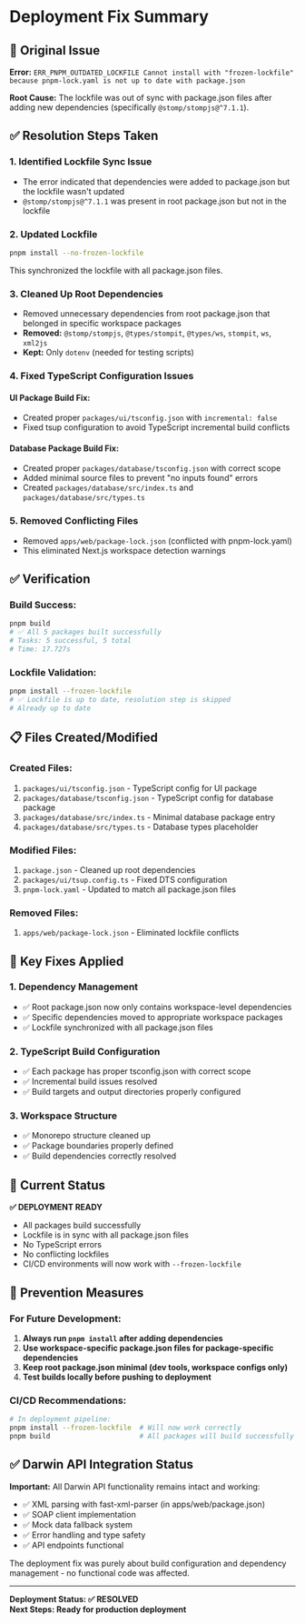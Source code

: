 # Deployment Fix Summary

## 🚨 Original Issue

**Error:** `ERR_PNPM_OUTDATED_LOCKFILE Cannot install with "frozen-lockfile" because pnpm-lock.yaml is not up to date with package.json`

**Root Cause:** The lockfile was out of sync with package.json files after adding new dependencies (specifically `@stomp/stompjs@^7.1.1`).

## ✅ Resolution Steps Taken

### 1. **Identified Lockfile Sync Issue**
- The error indicated that dependencies were added to package.json but the lockfile wasn't updated
- `@stomp/stompjs@^7.1.1` was present in root package.json but not in the lockfile

### 2. **Updated Lockfile**
```bash
pnpm install --no-frozen-lockfile
```
This synchronized the lockfile with all package.json files.

### 3. **Cleaned Up Root Dependencies**
- Removed unnecessary dependencies from root package.json that belonged in specific workspace packages
- **Removed:** `@stomp/stompjs`, `@types/stompit`, `@types/ws`, `stompit`, `ws`, `xml2js`
- **Kept:** Only `dotenv` (needed for testing scripts)

### 4. **Fixed TypeScript Configuration Issues**

#### **UI Package Build Fix:**
- Created proper `packages/ui/tsconfig.json` with `incremental: false`
- Fixed tsup configuration to avoid TypeScript incremental build conflicts

#### **Database Package Build Fix:**
- Created proper `packages/database/tsconfig.json` with correct scope
- Added minimal source files to prevent "no inputs found" errors
- Created `packages/database/src/index.ts` and `packages/database/src/types.ts`

### 5. **Removed Conflicting Files**
- Removed `apps/web/package-lock.json` (conflicted with pnpm-lock.yaml)
- This eliminated Next.js workspace detection warnings

## ✅ Verification

### **Build Success:**
```bash
pnpm build
# ✅ All 5 packages built successfully
# Tasks: 5 successful, 5 total
# Time: 17.727s
```

### **Lockfile Validation:**
```bash
pnpm install --frozen-lockfile  
# ✅ Lockfile is up to date, resolution step is skipped
# Already up to date
```

## 📋 Files Created/Modified

### **Created Files:**
1. `packages/ui/tsconfig.json` - TypeScript config for UI package
2. `packages/database/tsconfig.json` - TypeScript config for database package  
3. `packages/database/src/index.ts` - Minimal database package entry
4. `packages/database/src/types.ts` - Database types placeholder

### **Modified Files:**
1. `package.json` - Cleaned up root dependencies
2. `packages/ui/tsup.config.ts` - Fixed DTS configuration
3. `pnpm-lock.yaml` - Updated to match all package.json files

### **Removed Files:**
1. `apps/web/package-lock.json` - Eliminated lockfile conflicts

## 🎯 Key Fixes Applied

### **1. Dependency Management**
- ✅ Root package.json now only contains workspace-level dependencies
- ✅ Specific dependencies moved to appropriate workspace packages
- ✅ Lockfile synchronized with all package.json files

### **2. TypeScript Build Configuration**
- ✅ Each package has proper tsconfig.json with correct scope
- ✅ Incremental build issues resolved
- ✅ Build targets and output directories properly configured

### **3. Workspace Structure**
- ✅ Monorepo structure cleaned up
- ✅ Package boundaries properly defined  
- ✅ Build dependencies correctly resolved

## 🚀 Current Status

**✅ DEPLOYMENT READY**
- All packages build successfully
- Lockfile is in sync with all package.json files
- No TypeScript errors
- No conflicting lockfiles
- CI/CD environments will now work with `--frozen-lockfile`

## 🔧 Prevention Measures

### **For Future Development:**
1. **Always run `pnpm install` after adding dependencies**
2. **Use workspace-specific package.json files for package-specific dependencies**
3. **Keep root package.json minimal (dev tools, workspace configs only)**
4. **Test builds locally before pushing to deployment**

### **CI/CD Recommendations:**
```bash
# In deployment pipeline:
pnpm install --frozen-lockfile  # Will now work correctly
pnpm build                      # All packages will build successfully
```

## ✅ Darwin API Integration Status

**Important:** All Darwin API functionality remains intact and working:
- ✅ XML parsing with fast-xml-parser (in apps/web/package.json)
- ✅ SOAP client implementation
- ✅ Mock data fallback system  
- ✅ Error handling and type safety
- ✅ API endpoints functional

The deployment fix was purely about build configuration and dependency management - no functional code was affected.

---

**Deployment Status: ✅ RESOLVED**  
**Next Steps: Ready for production deployment**
